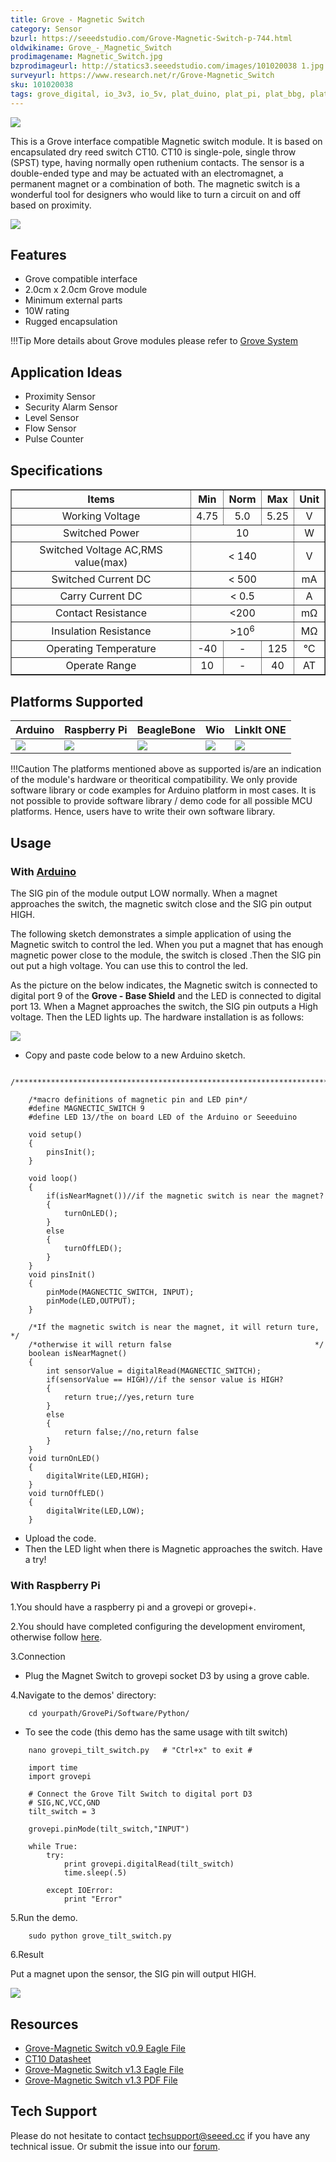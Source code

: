```yaml
---
title: Grove - Magnetic Switch
category: Sensor
bzurl: https://seeedstudio.com/Grove-Magnetic-Switch-p-744.html
oldwikiname: Grove_-_Magnetic_Switch
prodimagename: Magnetic_Switch.jpg
bzprodimageurl: http://statics3.seeedstudio.com/images/101020038 1.jpg
surveyurl: https://www.research.net/r/Grove-Magnetic_Switch
sku: 101020038
tags: grove_digital, io_3v3, io_5v, plat_duino, plat_pi, plat_bbg, plat_wio
---
```


![](https://raw.githubusercontent.com/SeeedDocument/Grove-Magnetic_Switch/master/img/Magnetic_Switch.jpg)

This is a Grove interface compatible Magnetic switch module. It is based on encapsulated dry reed switch CT10. CT10 is single-pole, single throw (SPST) type, having normally open ruthenium contacts. The sensor is a double-ended type and may be actuated with an electromagnet, a permanent magnet or a combination of both. The magnetic switch is a wonderful tool for designers who would like to turn a circuit on and off based on proximity.

[![](https://raw.githubusercontent.com/SeeedDocument/common/master/Get_One_Now_Banner.png)](http://www.seeedstudio.com/Grove-Magnetic-Switch-p-744.html)

Features
--------

-   Grove compatible interface
-   2.0cm x 2.0cm Grove module
-   Minimum external parts
-   10W rating
-   Rugged encapsulation

!!!Tip
    More details about Grove modules please refer to [Grove System](http://wiki.seeedstudio.com/Grove_System/)

Application Ideas
-----------------

-   Proximity Sensor
-   Security Alarm Sensor
-   Level Sensor
-   Flow Sensor
-   Pulse Counter

Specifications
-------------

<table border="1">
<tr>
<th scope="col">
Items
</th>
<th scope="col">
Min
</th>
<th scope="col">
Norm
</th>
<th scope="col">
Max
</th>
<th scope="col">
Unit
</th>
</tr>
<tr align="center">
<td>
Working Voltage
</td>
<td>
4.75
</td>
<td>
5.0
</td>
<td>
5.25
</td>
<td>
V
</td>
</tr>
<tr align="center">
<td>
Switched Power
</td>
<td colspan="3">
10
</td>
<td>
W
</td>
</tr>
<tr align="center">
<td>
Switched Voltage AC,RMS value(max)
</td>
<td colspan="3">
&lt; 140
</td>
<td>
V
</td>
</tr>
<tr align="center">
<td>
Switched Current DC
</td>
<td colspan="3">
&lt; 500
</td>
<td>
mA
</td>
</tr>
<tr align="center">
<td>
Carry Current DC
</td>
<td colspan="3">
&lt; 0.5
</td>
<td>
A
</td>
</tr>
<tr align="center">
<td>
Contact Resistance
</td>
<td colspan="3">
&lt;200
</td>
<td>
mΩ
</td>
</tr>
<tr align="center">
<td>
Insulation Resistance
</td>
<td colspan="3">
&gt;10<sup>6</sup>
</td>
<td>
MΩ
</td>
</tr>
<tr align="center">
<td>
Operating Temperature
</td>
<td>
-40
</td>
<td>
-
</td>
<td>
125
</td>
<td>
℃
</td>
</tr>
<tr align="center">
<td>
Operate Range
</td>
<td>
10
</td>
<td>
-
</td>
<td>
40
</td>
<td>
AT
</td>
</tr>
</table>

Platforms Supported
-------------------

| Arduino                                                                                             | Raspberry Pi                                                                                             | BeagleBone                                                                                      | Wio                                                                                               | LinkIt ONE                                                                                         |
|-----------------------------------------------------------------------------------------------------|----------------------------------------------------------------------------------------------------------|-------------------------------------------------------------------------------------------------|---------------------------------------------------------------------------------------------------|----------------------------------------------------------------------------------------------------|
| ![](https://raw.githubusercontent.com/SeeedDocument/wiki_english/master/docs/images/arduino_logo.jpg) | ![](https://raw.githubusercontent.com/SeeedDocument/wiki_english/master/docs/images/raspberry_pi_logo.jpg) | ![](https://raw.githubusercontent.com/SeeedDocument/wiki_english/master/docs/images/bbg_logo.jpg) | ![](https://raw.githubusercontent.com/SeeedDocument/wiki_english/master/docs/images/wio_logo.jpg) | ![](https://raw.githubusercontent.com/SeeedDocument/wiki_english/master/docs/images/linkit_logo_n.jpg) |

!!!Caution
    The platforms mentioned above as supported is/are an indication of the module's hardware or theoritical compatibility. We only provide software library or code examples for Arduino platform in most cases. It is not possible to provide software library / demo code for all possible MCU platforms. Hence, users have to write their own software library.


Usage
-----

### With [Arduino](/Arduino "Arduino")

The SIG pin of the module output LOW normally. When a magnet approaches the switch, the magnetic switch close and the SIG pin output HIGH.

The following sketch demonstrates a simple application of using the Magnetic switch to control the led. When you put a magnet that has enough magnetic power close to the module, the switch is closed .Then the SIG pin out put a high voltage. You can use this to control the led.

As the picture on the below indicates, the Magnetic switch is connected to digital port 9 of the **Grove - Base Shield** and the LED is connected to digital port 13. When a Magnet approaches the switch, the SIG pin outputs a High voltage. Then the LED lights up. The hardware installation is as follows:

![](https://raw.githubusercontent.com/SeeedDocument/Grove-Magnetic_Switch/master/img/Grove-Magnetic_Switch.jpg)

-   Copy and paste code below to a new Arduino sketch.

```
    /*******************************************************************************/

    /*macro definitions of magnetic pin and LED pin*/
    #define MAGNECTIC_SWITCH 9
    #define LED 13//the on board LED of the Arduino or Seeeduino

    void setup()
    {
        pinsInit();
    }
     
    void loop() 
    {
        if(isNearMagnet())//if the magnetic switch is near the magnet?
        {
            turnOnLED();
        }
        else
        {
            turnOffLED();
        }
    }
    void pinsInit()
    {
        pinMode(MAGNECTIC_SWITCH, INPUT);
        pinMode(LED,OUTPUT);
    }

    /*If the magnetic switch is near the magnet, it will return ture, */
    /*otherwise it will return false                                */
    boolean isNearMagnet()
    {
        int sensorValue = digitalRead(MAGNECTIC_SWITCH);
        if(sensorValue == HIGH)//if the sensor value is HIGH?
        {
            return true;//yes,return ture
        }
        else
        {
            return false;//no,return false
        }
    }
    void turnOnLED()
    {
        digitalWrite(LED,HIGH);
    }
    void turnOffLED()
    {
        digitalWrite(LED,LOW);
    }
```

-   Upload the code.
-   Then the LED light when there is Magnetic approaches the switch. Have a try!

### With Raspberry Pi

1.You should have a raspberry pi and a grovepi or grovepi+.

2.You should have completed configuring the development enviroment, otherwise follow [here](/GrovePiPlus).

3.Connection

-   Plug the Magnet Switch to grovepi socket D3 by using a grove cable.

4.Navigate to the demos' directory:
```
    cd yourpath/GrovePi/Software/Python/
```

-   To see the code (this demo has the same usage with tilt switch)
```
    nano grovepi_tilt_switch.py   # "Ctrl+x" to exit #
```
```
    import time
    import grovepi

    # Connect the Grove Tilt Switch to digital port D3
    # SIG,NC,VCC,GND
    tilt_switch = 3

    grovepi.pinMode(tilt_switch,"INPUT")

    while True:
        try:
            print grovepi.digitalRead(tilt_switch)
            time.sleep(.5)

        except IOError:
            print "Error"
```

5.Run the demo.
```
    sudo python grove_tilt_switch.py
```

6.Result

Put a magnet upon the sensor, the SIG pin will output HIGH.

![](https://raw.githubusercontent.com/SeeedDocument/Grove-Magnetic_Switch/master/img/Grovepi_tilt_Switch_00.png)

Resources
---------

-   [Grove-Magnetic Switch v0.9 Eagle File](https://raw.githubusercontent.com/SeeedDocument/Grove-Magnetic_Switch/master/res/Magnetic_Switch.zip)
-   [CT10 Datasheet](https://raw.githubusercontent.com/SeeedDocument/Grove-Magnetic_Switch/master/res/CT10.pdf)
-   [Grove-Magnetic Switch v1.3 Eagle File](https://raw.githubusercontent.com/SeeedDocument/Grove-Magnetic_Switch/master/res/Grove-Magnetic_Switch_v1.3_Eagle_File.zip)
-   [Grove-Magnetic Switch v1.3 PDF File](https://raw.githubusercontent.com/SeeedDocument/Grove-Magnetic_Switch/master/res/Grove-Magnetic_Switch_v1.3_PDF_File.pdf)

<!-- This Markdown file was created from http://www.seeedstudio.com/wiki/Grove_-_Magnetic_Switch -->

## Tech Support
Please do not hesitate to contact [techsupport@seeed.cc](techsupport@seeed.cc) if you have any technical issue. Or submit the issue into our [forum](http://forum.seeedstudio.com/). 